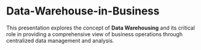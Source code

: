 # Data-Warehouse-in-Business
This presentation explores the concept of **Data Warehousing** and its critical role in providing a comprehensive view of business operations through centralized data management and analysis.
